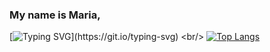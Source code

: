 ### My name is Maria,

[![Typing SVG](https://readme-typing-svg.demolab.com/?lines=I+am+a+Frontend+developer.)](https://git.io/typing-svg)
<br/>
[![Top Langs](https://github-readme-stats.vercel.app/api/top-langs/?username=anuraghazra&layout=compact)](https://github.com/anuraghazra/github-readme-stats)
